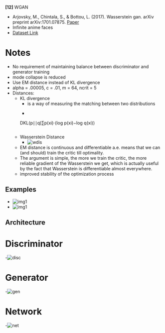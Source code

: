 **[12]** WGAN
- Arjovsky, M., Chintala, S., & Bottou, L. (2017). Wasserstein gan. arXiv preprint arXiv:1701.07875.
[Paper](https://arxiv.org/pdf/1701.07875.pdf%20http://arxiv.org/abs/1701.07875
)
- Infinite anime faces
- [Dataset Link](https://github.com/Mckinsey666/Anime-Face-Dataset)

# Notes
- No requirement of maintaining balance between discriminator and generator training
- mode collapse is reduced
- Use EM distance instead of KL divergence
- alpha = .00005, c = .01, m = 64, ncrit = 5
- Distances:
  - KL divergence
    - is a way of measuring the matching between two distributions
    - ```math
    D​KL​​(p∣∣q)​∑​​​p(x​i​​)⋅(log p(x​i​​)−log q(x​i​​))
    ```
  - Wasserstein Distance
    - ![wdis](wwdis.png)
  - EM distance is continuous and differentiable a.e. means that
we can (and should) train the critic till optimality.
  - The argument is simple, the
more we train the critic, the more reliable gradient of the Wasserstein we get, which
is actually useful by the fact that Wasserstein is differentiable almost everywhere.
  - improved stability of the optimization process


## Examples
- ![img1](eg1.jpeg)
- ![img1](eg2.jpeg)

## Architecture

# Discriminator
-![disc](discriminator.png)
# Generator
-![gen](generator.png)
# Network
-![net](network.png)
